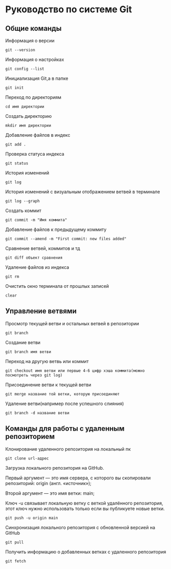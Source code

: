 # Руководство по системе Git 

## Общие команды 

Информация о версии

```
git --version 
```

Информация о настройках

```
git config --list
```

Инициализация Git,а в папке 

```
git init
```
Переход по директориям 

```
cd имя директории
```
Создать директорию 

```
mkdir имя директории
```

Добавление файлов в индекс

```
git add . 
```

Проверка статуса индекса

```
git status
```

История изменений

```
git log
```

История изменений c визуальным отображением ветвей в терминале 

```
git log --graph
```

Создать коммит

```
git commit -m "Имя коммита"
```

Добавление файлов к предыдущему коммиту

```
git commit --amend -m "First commit: new files added"
```

Сравнение ветвей, коммитов и тд

```
git diff объект сравнения
```

Удаление файлов из индекса

```
git rm
```

Очистить окно терминала от прошлых записей

```
clear
```

## Управление ветвями

Просмотр текущей ветви и остальных ветвей в репозитории

```
git branch
```

Создание ветви

```
git branch имя ветви
```

Переход на другую ветвь или коммит

```
git checkout имя ветви или первые 4-6 цифр хэша коммита(можно посмотреть через git log)
```

Присоединение ветви к текущей ветви

```
git merge название той ветки, которую присоединяют
```

Удаление ветви(например после успешного слияния)

```
git branch -d название ветви
```
## Команды для работы с удаленным репозиторием 

Клонирование удаленного репозитория на локальный пк

```
git clone url-адрес
```

Загрузка локального репозитория на GitHub.

Первый аргумент — это имя сервера, с которого вы скопировали репозиторий: origin (англ. «источник»);

Второй аргумент — это имя ветки: main;

Ключ -u связывает локальную ветку с веткой удалённого репозитория, этот ключ нужно использовать только если вы публикуете новые ветки.

```
git push -u origin main 
```
Синхронизация локального репозитория с обновленной версией на GitHub

```
git pull 
```
Получить информацию о добавленных ветках с удаленного репозитория 

```
git fetch
```